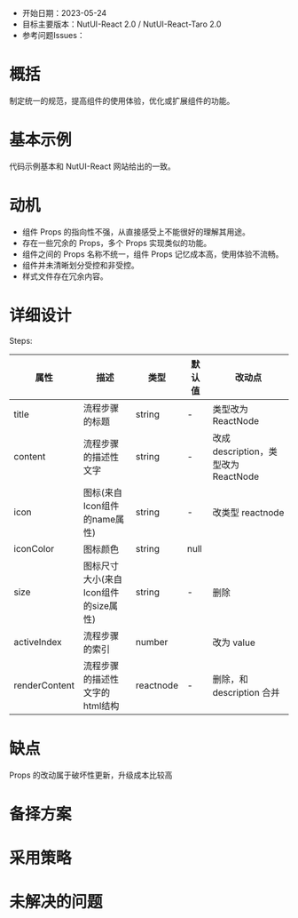 - 开始日期：2023-05-24
- 目标主要版本：NutUI-React 2.0 / NutUI-React-Taro 2.0
- 参考问题Issues：

# 概括

制定统一的规范，提高组件的使用体验，优化或扩展组件的功能。


# 基本示例

代码示例基本和 NutUI-React 网站给出的一致。


# 动机

- 组件 Props 的指向性不强，从直接感受上不能很好的理解其用途。
- 存在一些冗余的 Props，多个 Props 实现类似的功能。
- 组件之间的 Props 名称不统一，组件 Props 记忆成本高，使用体验不流畅。
- 组件并未清晰划分受控和非受控。
- 样式文件存在冗余内容。


# 详细设计


Steps:

| 属性 | 描述 | 类型 | 默认值 | 改动点 |
| --- | --- | --- | --- | --- |
| title | 流程步骤的标题 | string | - | 类型改为 ReactNode |
| content | 流程步骤的描述性文字 | string | - | 改成 description，类型改为 ReactNode |
| icon | 图标(来自Icon组件的name属性) | string | - | 改类型 reactnode |
| iconColor | 图标颜色 | string | null |  | 删除 |
| size | 图标尺寸大小(来自Icon组件的size属性) | string | - | 删除 |
| activeIndex | 流程步骤的索引 | number |  | 改为 value |
| renderContent | 流程步骤的描述性文字的html结构 | reactnode | - | 删除，和 description 合并 |


# 缺点

Props 的改动属于破坏性更新，升级成本比较高

# 备择方案


# 采用策略


# 未解决的问题

